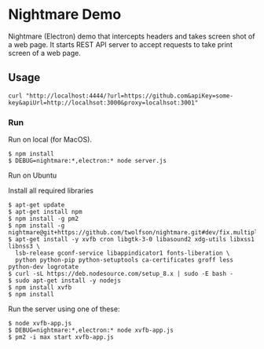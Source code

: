 # Nightmare Demo

Nightmare (Electron) demo that intercepts headers and takes screen shot of a web page. 
It starts REST API server to accept requests to take print screen of a web page. 

## Usage

```
curl "http://localhost:4444/?url=https://github.com&apiKey=some-key&apiUrl=http://localhsot:3000&proxy=localhsot:3001"
```

### Run

Run on local (for MacOS).
```
$ npm install
$ DEBUG=nightmare:*,electron:* node server.js
```

Run on Ubuntu

Install all required libraries
```
$ apt-get update
$ apt-get install npm
$ npm install -g pm2
$ npm install -g nightmare@git+https://github.com/twolfson/nightmare.git#dev/fix.multiple.concurrent.frames
$ apt-get install -y xvfb cron libgtk-3-0 libasound2 xdg-utils libxss1 libnss3 \
  lsb-release gconf-service libappindicator1 fonts-liberation \
  python python-pip python-setuptools ca-certificates groff less python-dev logrotate
$ curl -sL https://deb.nodesource.com/setup_8.x | sudo -E bash -
$ sudo apt-get install -y nodejs
$ npm install xvfb
$ npm install
```

Run the server using one of these: 
```
$ node xvfb-app.js
$ DEBUG=nightmare:*,electron:* node xvfb-app.js
$ pm2 -i max start xvfb-app.js
```
